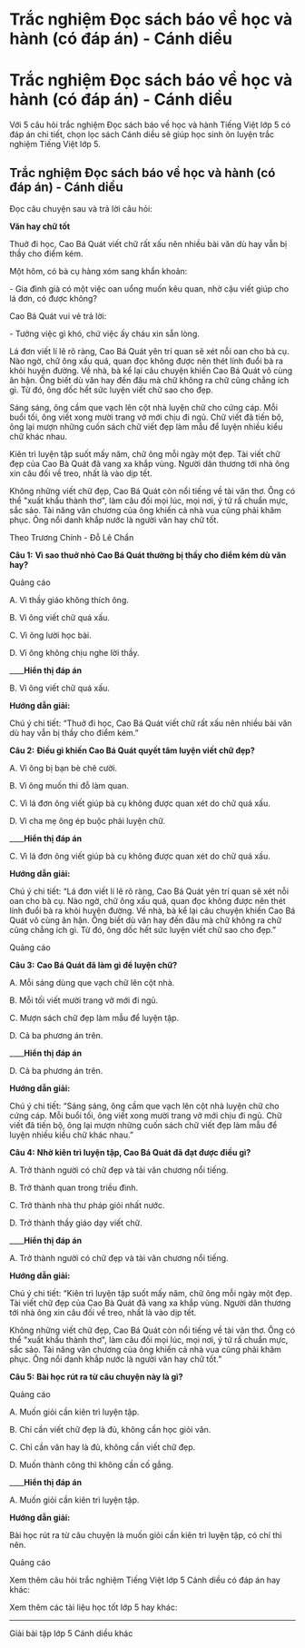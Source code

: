 # Trắc nghiệm Đọc sách báo về học và hành (có đáp án) - Cánh diều

# Trắc nghiệm Đọc sách báo về học và hành (có đáp án) - Cánh diều

Với 5 câu hỏi trắc nghiệm Đọc sách báo về học và hành Tiếng Việt lớp 5 có đáp án chi tiết, chọn lọc sách Cánh diều sẽ giúp học sinh ôn luyện trắc nghiệm Tiếng Việt lớp 5.

## Trắc nghiệm Đọc sách báo về học và hành (có đáp án) - Cánh diều

Đọc câu chuyện sau và trả lời câu hỏi: 

**Văn hay chữ tốt**

Thuở đi học, Cao Bá Quát viết chữ rất xấu nên nhiều bài văn dù hay vẫn bị thầy cho điểm kém.

Một hôm, có bà cụ hàng xóm sang khẩn khoản:

\- Gia đình già có một việc oan uổng muốn kêu quan, nhờ cậu viết giúp cho lá đơn, có được không?

Cao Bá Quát vui vẻ trả lời:

\- Tưởng việc gì khó, chứ việc ấy cháu xin sẵn lòng.

Lá đơn viết lí lẽ rõ ràng, Cao Bá Quát yên trí quan sẽ xét nỗi oan cho bà cụ. Nào ngờ, chữ ông xấu quá, quan đọc không được nên thét lính đuổi bà ra khỏi huyện đường. Về nhà, bà kể lại câu chuyện khiến Cao Bá Quát vô cùng ân hận. Ông biết dù văn hay đến đâu mà chữ không ra chữ cũng chẳng ích gì. Từ đó, ông dốc hết sức luyện viết chữ sao cho đẹp.

Sáng sáng, ông cầm que vạch lên cột nhà luyện chữ cho cứng cáp. Mỗi buổi tối, ông viết xong mười trang vở mới chịu đi ngủ. Chữ viết đã tiến bộ, ông lại mượn những cuốn sách chữ viết đẹp làm mẫu để luyện nhiều kiểu chữ khác nhau.

Kiên trì luyện tập suốt mấy năm, chữ ông mỗi ngày một đẹp. Tài viết chữ đẹp của Cao Bà Quát đã vang xa khắp vùng. Người dân thương tới nhà ông xin câu đối về treo, nhất là vào dịp tết.

Không những viết chữ đẹp, Cao Bá Quát còn nổi tiếng về tài văn thơ. Ông có thể "xuất khẩu thành thơ", làm câu đối mọi lúc, mọi nơi, ý tứ rấ chuẩn mực, sắc sảo. Tài năng văn chương của ông khiến cả nhà vua cũng phải khâm phục. Ông nổi danh khắp nước là người văn hay chữ tốt.

Theo Trương Chính - Đỗ Lê Chẩn

**Câu 1:** **Vì sao thuở nhỏ Cao Bá Quát thường bị thầy cho điểm kém dù văn hay?**

Quảng cáo

A. Vì thầy giáo không thích ông.

B. Vì ông viết chữ quá xấu.

C. Vì ông lười học bài.

D. Vì ông không chịu nghe lời thầy.

____**Hiển thị đáp án**

B. Vì ông viết chữ quá xấu.

**Hướng dẫn giải:**

Chú ý chi tiết: “Thuở đi học, Cao Bá Quát viết chữ rất xấu nên nhiều bài văn dù hay vẫn bị thầy cho điểm kém.”

**Câu 2:** **Điều gì khiến Cao Bá Quát quyết tâm luyện viết chữ đẹp?**

A. Vì ông bị bạn bè chê cười.

B. Vì ông muốn thi đỗ làm quan.

C. Vì lá đơn ông viết giúp bà cụ không được quan xét do chữ quá xấu.

D. Vì cha mẹ ông ép buộc phải luyện chữ.

____**Hiển thị đáp án**

C. Vì lá đơn ông viết giúp bà cụ không được quan xét do chữ quá xấu.

**Hướng dẫn giải:**

Chú ý chi tiết: “Lá đơn viết lí lẽ rõ ràng, Cao Bá Quát yên trí quan sẽ xét nỗi oan cho bà cụ. Nào ngờ, chữ ông xấu quá, quan đọc không được nên thét lính đuổi bà ra khỏi huyện đường. Về nhà, bà kể lại câu chuyện khiến Cao Bá Quát vô cùng ân hận. Ông biết dù văn hay đến đâu mà chữ không ra chữ cũng chẳng ích gì. Từ đó, ông dốc hết sức luyện viết chữ sao cho đẹp.”

Quảng cáo

**Câu 3:** **Cao Bá Quát đã làm gì để luyện chữ?**

A. Mỗi sáng dùng que vạch chữ lên cột nhà.

B. Mỗi tối viết mười trang vở mới đi ngủ.

C. Mượn sách chữ đẹp làm mẫu để luyện tập.

D. Cả ba phương án trên.

____**Hiển thị đáp án**

D. Cả ba phương án trên.

**Hướng dẫn giải:**

Chú ý chi tiết: “Sáng sáng, ông cầm que vạch lên cột nhà luyện chữ cho cứng cáp. Mỗi buổi tối, ông viết xong mười trang vở mới chịu đi ngủ. Chữ viết đã tiến bộ, ông lại mượn những cuốn sách chữ viết đẹp làm mẫu để luyện nhiều kiểu chữ khác nhau.”

**Câu 4:** **Nhờ kiên trì luyện tập, Cao Bá Quát đã đạt được điều gì?**

A. Trở thành người có chữ đẹp và tài văn chương nổi tiếng.

B. Trở thành quan trong triều đình.

C. Trở thành nhà thư pháp giỏi nhất nước.

D. Trở thành thầy giáo dạy viết chữ.

____**Hiển thị đáp án**

A. Trở thành người có chữ đẹp và tài văn chương nổi tiếng.

**Hướng dẫn giải:**

Chú ý chi tiết: “Kiên trì luyện tập suốt mấy năm, chữ ông mỗi ngày một đẹp. Tài viết chữ đẹp của Cao Bà Quát đã vang xa khắp vùng. Người dân thương tới nhà ông xin câu đối về treo, nhất là vào dịp tết.

Không những viết chữ đẹp, Cao Bá Quát còn nổi tiếng về tài văn thơ. Ông có thể "xuất khẩu thành thơ", làm câu đối mọi lúc, mọi nơi, ý tứ rấ chuẩn mực, sắc sảo. Tài năng văn chương của ông khiến cả nhà vua cũng phải khâm phục. Ông nổi danh khắp nước là người văn hay chữ tốt.”

**Câu 5:** **Bài học rút ra từ câu chuyện này là gì?**

Quảng cáo

A. Muốn giỏi cần kiên trì luyện tập.

B. Chỉ cần viết chữ đẹp là đủ, không cần học giỏi văn.

C. Chỉ cần văn hay là đủ, không cần viết chữ đẹp.

D. Muốn thành công thì không cần cố gắng.

____**Hiển thị đáp án**

A. Muốn giỏi cần kiên trì luyện tập.

**Hướng dẫn giải:**

Bài học rút ra từ câu chuyện là muốn giỏi cần kiên trì luyện tập, có chí thì nên. 

Quảng cáo

Xem thêm câu hỏi trắc nghiệm Tiếng Việt lớp 5 Cánh diều có đáp án hay khác:

Xem thêm các tài liệu học tốt lớp 5 hay khác:

* * *

Giải bài tập lớp 5 Cánh diều khác
